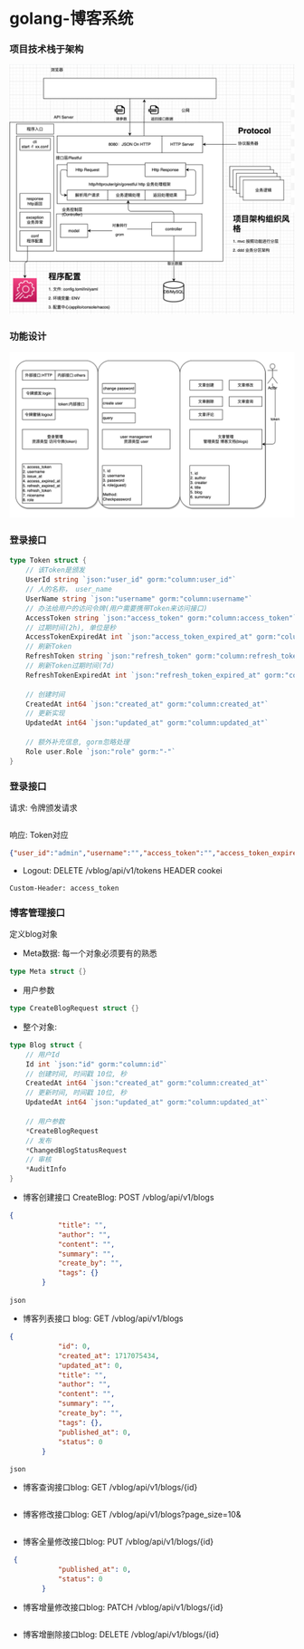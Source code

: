 # golang-博客系统

### 项目技术栈于架构


![alt text](images/image.png)

### 功能设计


![alt text](images/image-1.png)


###  登录接口

```go
type Token struct {
	// 该Token是颁发
	UserId string `json:"user_id" gorm:"column:user_id"`
	// 人的名称， user_name
	UserName string `json:"username" gorm:"column:username"`
	// 办法给用户的访问令牌(用户需要携带Token来访问接口)
	AccessToken string `json:"access_token" gorm:"column:access_token"`
	// 过期时间(2h), 单位是秒
	AccessTokenExpiredAt int `json:"access_token_expired_at" gorm:"column:access_token_expired_at"`
	// 刷新Token
	RefreshToken string `json:"refresh_token" gorm:"column:refresh_token"`
	// 刷新Token过期时间(7d)
	RefreshTokenExpiredAt int `json:"refresh_token_expired_at" gorm:"column:refresh_token_expired_at"`

	// 创建时间
	CreatedAt int64 `json:"created_at" gorm:"column:created_at"`
	// 更新实现
	UpdatedAt int64 `json:"updated_at" gorm:"column:updated_at"`

	// 额外补充信息, gorm忽略处理
	Role user.Role `json:"role" gorm:"-"`
}
```

### 登录接口
请求: 令牌颁发请求
```json

```

响应: Token对应

```json
{"user_id":"admin","username":"","access_token":"","access_token_expired_at":0,"refresh_token":"","refresh_token_expired_at":0,"created_at":0,"updated_at":0,"role":1}
```

- Logout: DELETE /vblog/api/v1/tokens HEADER cookei
```http
Custom-Header: access_token
```

### 博客管理接口

定义blog对象
- Meta数据: 每一个对象必须要有的熟悉

```go
type Meta struct {}
```



- 用户参数
```go
type CreateBlogRequest struct {}
```


- 整个对象:

```go
type Blog struct {
	// 用户Id
	Id int `json:"id" gorm:"column:id"`
	// 创建时间, 时间戳 10位, 秒
	CreatedAt int64 `json:"created_at" gorm:"column:created_at"`
	// 更新时间, 时间戳 10位, 秒
	UpdatedAt int64 `json:"updated_at" gorm:"column:updated_at"`

	// 用户参数
	*CreateBlogRequest
	// 发布
	*ChangedBlogStatusRequest
	// 审核
	*AuditInfo
}
```

- 博客创建接口 CreateBlog: POST /vblog/api/v1/blogs
```json
{
        	"title": "",
        	"author": "",
        	"content": "",
        	"summary": "",
        	"create_by": "",
        	"tags": {}
        }
```

```json```
- 博客列表接口 blog: GET /vblog/api/v1/blogs

```json
{
        	"id": 0,
        	"created_at": 1717075434,
        	"updated_at": 0,
        	"title": "",
        	"author": "",
        	"content": "",
        	"summary": "",
        	"create_by": "",
        	"tags": {},
        	"published_at": 0,
        	"status": 0
        }
```

```json```
 
- 博客查询接口blog: GET /vblog/api/v1/blogs/{id}

```json

```

- 博客修改接口blog: GET /vblog/api/v1/blogs?page_size=10&

```json

```
- 博客全量修改接口blog: PUT /vblog/api/v1/blogs/{id}

```json
 {
        	"published_at": 0,
        	"status": 0
        }
```
- 博客增量修改接口blog: PATCH /vblog/api/v1/blogs/{id}

```json

```


- 博客增删除接口blog: DELETE /vblog/api/v1/blogs/{id}

```json

```